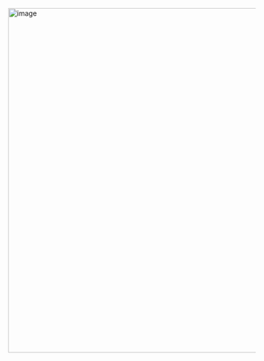 <img width="701" alt="image" src="https://github.com/Bohdana-Zarembovska/PythonWEB/assets/125612553/1654a3b2-76bb-4d54-a04b-73da7d9a50f4">






